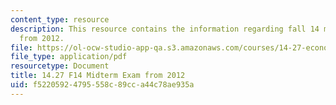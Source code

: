 ```yaml
---
content_type: resource
description: This resource contains the information regarding fall 14 midterm exam
  from 2012.
file: https://ol-ocw-studio-app-qa.s3.amazonaws.com/courses/14-27-economics-and-e-commerce-fall-2014/f52205924795558c89cca44c78ae935a_MIT14_27F14_Midterm_2012.pdf
file_type: application/pdf
resourcetype: Document
title: 14.27 F14 Midterm Exam from 2012
uid: f5220592-4795-558c-89cc-a44c78ae935a
---
```

